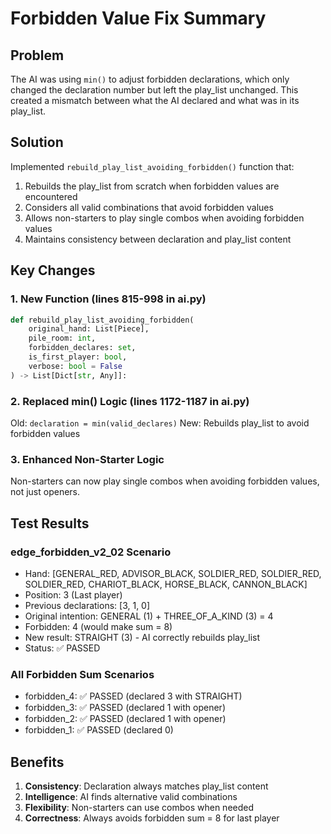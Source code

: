 # Forbidden Value Fix Summary

## Problem
The AI was using `min()` to adjust forbidden declarations, which only changed the declaration number but left the play_list unchanged. This created a mismatch between what the AI declared and what was in its play_list.

## Solution
Implemented `rebuild_play_list_avoiding_forbidden()` function that:
1. Rebuilds the play_list from scratch when forbidden values are encountered
2. Considers all valid combinations that avoid forbidden values
3. Allows non-starters to play single combos when avoiding forbidden values
4. Maintains consistency between declaration and play_list content

## Key Changes

### 1. New Function (lines 815-998 in ai.py)
```python
def rebuild_play_list_avoiding_forbidden(
    original_hand: List[Piece],
    pile_room: int,
    forbidden_declares: set,
    is_first_player: bool,
    verbose: bool = False
) -> List[Dict[str, Any]]:
```

### 2. Replaced min() Logic (lines 1172-1187 in ai.py)
Old: `declaration = min(valid_declares)`
New: Rebuilds play_list to avoid forbidden values

### 3. Enhanced Non-Starter Logic
Non-starters can now play single combos when avoiding forbidden values, not just openers.

## Test Results

### edge_forbidden_v2_02 Scenario
- Hand: [GENERAL_RED, ADVISOR_BLACK, SOLDIER_RED, SOLDIER_RED, SOLDIER_RED, CHARIOT_BLACK, HORSE_BLACK, CANNON_BLACK]
- Position: 3 (Last player)
- Previous declarations: [3, 1, 0]
- Original intention: GENERAL (1) + THREE_OF_A_KIND (3) = 4
- Forbidden: 4 (would make sum = 8)
- New result: STRAIGHT (3) - AI correctly rebuilds play_list
- Status: ✅ PASSED

### All Forbidden Sum Scenarios
- forbidden_4: ✅ PASSED (declared 3 with STRAIGHT)
- forbidden_3: ✅ PASSED (declared 1 with opener)
- forbidden_2: ✅ PASSED (declared 1 with opener)
- forbidden_1: ✅ PASSED (declared 0)

## Benefits
1. **Consistency**: Declaration always matches play_list content
2. **Intelligence**: AI finds alternative valid combinations
3. **Flexibility**: Non-starters can use combos when needed
4. **Correctness**: Always avoids forbidden sum = 8 for last player